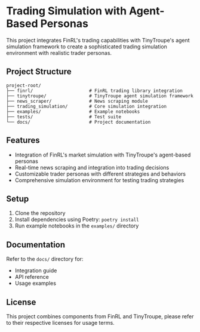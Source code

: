 # Trading Simulation with Agent-Based Personas

This project integrates FinRL's trading capabilities with TinyTroupe's agent simulation framework to create a sophisticated trading simulation environment with realistic trader personas.

## Project Structure

```
project-root/
├── finrl/                     # FinRL trading library integration
├── tinytroupe/                # TinyTroupe agent simulation framework
├── news_scraper/              # News scraping module
├── trading_simulation/        # Core simulation integration
├── examples/                  # Example notebooks
├── tests/                     # Test suite
└── docs/                      # Project documentation
```

## Features

- Integration of FinRL's market simulation with TinyTroupe's agent-based personas
- Real-time news scraping and integration into trading decisions
- Customizable trader personas with different strategies and behaviors
- Comprehensive simulation environment for testing trading strategies

## Setup

1. Clone the repository
2. Install dependencies using Poetry: `poetry install`
3. Run example notebooks in the `examples/` directory

## Documentation

Refer to the `docs/` directory for:
- Integration guide
- API reference
- Usage examples

## License

This project combines components from FinRL and TinyTroupe, please refer to their respective licenses for usage terms.